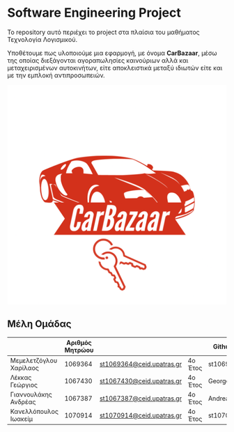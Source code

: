 # Software Engineering Project

To repository αυτό περιέχει το project στα πλαίσια του μαθήματος Τεχνολογία Λογισμικού. 

Υποθέτουμε πως υλοποιούμε μια εφαρμογή, με όνομα **CarBazaar**, μέσω της οποίας διεξάγονται αγοραπωλησίες καινούριων αλλά και μεταχειρισμένων αυτοκινήτων, είτε αποκλειστικά μεταξύ ιδιωτών είτε και με την εμπλοκή αντιπροσωπειών.

![CarBazaar Logo](doc/CarBazaar_logo.png)

## Mέλη Ομάδας
|                              	| Αριθμός Μητρώου      	|                           	|         	| Github name   |
|------------------------------	|-------------------	|---------------------------	|---------	|---------	|
| Μεμελετζόγλου Χαρίλαος       	| 1069364           	| st1069364@ceid.upatras.gr 	| 4ο Έτος 	| st1069364     |
| Λέκκας Γεώργιος              	| 1067430           	| st1067430@ceid.upatras.gr 	| 4ο Έτος 	| George3054    |
| Γιαννουλάκης Ανδρέας         	| 1067387           	| st1067387@ceid.upatras.gr 	| 4ο Έτος 	|  Andreas200000             |
| Κανελλόπουλος Ιωακείμ        	| 1070914           	| st1070914@ceid.upatras.gr 	| 4ο Έτος 	| st1070914          |

